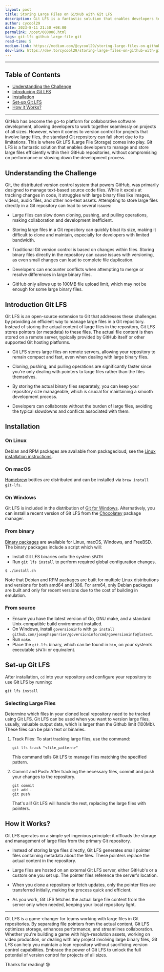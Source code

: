 ```yaml
---
layout: post
title: Storing Large Files on GitHub with Git LFS
description: Git LFS is a fantastic solution that enables developers to manage and store large files efficiently within their GitHub repositories.
author: cycool29
date: 2023-8-11 21:50 +08:00
permalink: /post/000006.html
tags: git-lfs github large-file git
read-time: 5
medium-link: https://medium.com/@cycool29/storing-large-files-on-github-with-git-lfs-b1f8a43e1d0
dev-link: https://dev.to/cycool29/storing-large-files-on-github-with-git-lfs-2d31
---
```


---

## Table of Contents

- [Understanding the Challenge](#understanding-the-challenge)
- [Introducing Git LFS](#introducing-git-lfs)
- [Installation](#installation)
- [Set-up Git LFS](#set-up-git-lfs)
- [How it Works?](#how-it-works)

---



GitHub has become the go-to platform for collaborative software development, allowing developers to work together seamlessly on projects of all sizes. However, when it comes to version control for projects that involve large files, the standard Git repository can fall short due to its limitations. This is where Git LFS (Large File Storage) comes into play. Git LFS is a fantastic solution that enables developers to manage and store large files efficiently within their GitHub repositories, without compromising on performance or slowing down the development process.

<h2><span id="understanding-the-challenge">Understanding the Challenge</span></h2>

Git, the distributed version control system that powers GitHub, was primarily designed to manage text-based source code files. While it excels at tracking changes in code, it struggles with large binary files like images, videos, audio files, and other non-text assets. Attempting to store large files directly in a Git repository can lead to several issues:

- Large files can slow down cloning, pushing, and pulling operations, making collaboration and development inefficient.

- Storing large files in a Git repository can quickly bloat its size, making it difficult to clone and maintain, especially for developers with limited bandwidth.

- Traditional Git version control is based on changes within files. Storing binary files directly in the repository can cause issues with versioning, as even small changes can lead to complete file duplication.

- Developers can encounter conflicts when attempting to merge or resolve differences in large binary files.

- GitHub only allows up to 100MB file upload limit, which may not be enough for some large binary files.

<h2><span id="introducing-git-lfs">Introduction Git LFS</span></h2>

Git LFS is an open-source extension to Git that addresses these challenges by providing an efficient way to manage large files in a Git repository. Instead of storing the actual content of large files in the repository, Git LFS stores pointers (or metadata) to these files. The actual file content is then stored on a remote server, typically provided by GitHub itself or other supported Git hosting platforms.


- Git LFS stores large files on remote servers, allowing your repository to remain compact and fast, even when dealing with large binary files.

- Cloning, pushing, and pulling operations are significantly faster since you're only dealing with pointers to large files rather than the files themselves.

- By storing the actual binary files separately, you can keep your repository size manageable, which is crucial for maintaining a smooth development process.

- Developers can collaborate without the burden of large files, avoiding the typical slowdowns and conflicts associated with them.

<h2><span id="installation">Installation</span></h2>

### On Linux

Debian and RPM packages are available from packagecloud, see the [Linux installation instructions](https://github.com/git-lfs/git-lfs/blob/main/INSTALLING.md).

### On macOS

[Homebrew](https://brew.sh) bottles are distributed and can be installed via `brew install git-lfs`.

### On Windows

Git LFS is included in the distribution of [Git for Windows](https://gitforwindows.org/).
Alternatively, you can install a recent version of Git LFS from the [Chocolatey](https://chocolatey.org/) package manager.

### From binary

[Binary packages](https://github.com/git-lfs/git-lfs/releases) are
available for Linux, macOS, Windows, and FreeBSD.
The binary packages include a script which will:

- Install Git LFS binaries onto the system `$PATH`
- Run `git lfs install` to perform required global configuration changes.

```ShellSession
$ ./install.sh
```

Note that Debian and RPM packages are built for multiple Linux distributions and versions for both amd64 and i386.
For arm64, only Debian packages are built and only for recent versions due to the cost of building in emulation.

### From source

- Ensure you have the latest version of Go, GNU make, and a standard Unix-compatible build environment installed.
- On Windows, install `goversioninfo` with `go install github.com/josephspurrier/goversioninfo/cmd/goversioninfo@latest`.
- Run `make`.
- Place the `git-lfs` binary, which can be found in `bin`, on your system’s executable `$PATH` or equivalent.


<h2><span id="set-up-git-lfs">Set-up Git LFS</span></h2>

After installation, `cd` into your repository and configure your repository to use Git LFS by running:
```
git lfs install
```

### Selecting Large Files
Determine which files in your cloned local repository need to be tracked using Git LFS. Git LFS can be used when you want to version large files, usually, valuable output data, which is larger than the Github limit (100Mb). These files can be plain text or binaries.
1. Track Files: To start tracking large files, use the command:
   ```
   git lfs track "<file_pattern>"
   ```
   This command tells Git LFS to manage files matching the specified pattern.

2. Commit and Push: After tracking the necessary files, commit and push your changes to the repository.
   ```shell
   git commit
   git add .
   git push
   ```
   That's all! Git LFS will handle the rest, replacing the large files with pointers.


<h2><span id="how-it-works">How it Works?</span></h2>
Git LFS operates on a simple yet ingenious principle: it offloads the storage and management of large files from the primary Git repository.

- Instead of storing large files directly, Git LFS generates small pointer files containing metadata about the files. These pointers replace the actual content in the repository.

- Large files are hosted on an external Git LFS server, either GitHub's or a custom one you set up. The pointer files reference the server's location.

- When you clone a repository or fetch updates, only the pointer files are transferred initially, making the process quick and efficient.

- As you work, Git LFS fetches the actual large file content from the server only when needed, keeping your local repository light.

-------------------------

Git LFS is a game-changer for teams working with large files in Git repositories. By separating file pointers from the actual content, Git LFS optimizes storage, enhances performance, and streamlines collaboration. Whether you're building a game with high-resolution assets, working on video production, or dealing with any project involving large binary files, Git LFS can help you maintain a lean repository without sacrificing version control capabilities. Embrace the power of Git LFS to unlock the full potential of version control for projects of all sizes.

Thanks for reading! 😎
